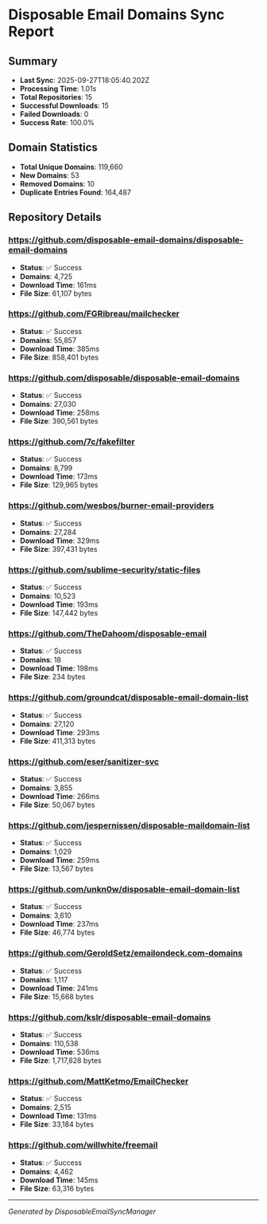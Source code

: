 # Disposable Email Domains Sync Report

## Summary
- **Last Sync**: 2025-09-27T18:05:40.202Z
- **Processing Time**: 1.01s
- **Total Repositories**: 15
- **Successful Downloads**: 15
- **Failed Downloads**: 0
- **Success Rate**: 100.0%

## Domain Statistics
- **Total Unique Domains**: 119,660
- **New Domains**: 53
- **Removed Domains**: 10
- **Duplicate Entries Found**: 164,487

## Repository Details


### https://github.com/disposable-email-domains/disposable-email-domains
- **Status**: ✅ Success
- **Domains**: 4,725
- **Download Time**: 161ms
- **File Size**: 61,107 bytes



### https://github.com/FGRibreau/mailchecker
- **Status**: ✅ Success
- **Domains**: 55,857
- **Download Time**: 385ms
- **File Size**: 858,401 bytes



### https://github.com/disposable/disposable-email-domains
- **Status**: ✅ Success
- **Domains**: 27,030
- **Download Time**: 258ms
- **File Size**: 390,561 bytes



### https://github.com/7c/fakefilter
- **Status**: ✅ Success
- **Domains**: 8,799
- **Download Time**: 173ms
- **File Size**: 129,965 bytes



### https://github.com/wesbos/burner-email-providers
- **Status**: ✅ Success
- **Domains**: 27,284
- **Download Time**: 329ms
- **File Size**: 397,431 bytes



### https://github.com/sublime-security/static-files
- **Status**: ✅ Success
- **Domains**: 10,523
- **Download Time**: 193ms
- **File Size**: 147,442 bytes



### https://github.com/TheDahoom/disposable-email
- **Status**: ✅ Success
- **Domains**: 18
- **Download Time**: 198ms
- **File Size**: 234 bytes



### https://github.com/groundcat/disposable-email-domain-list
- **Status**: ✅ Success
- **Domains**: 27,120
- **Download Time**: 293ms
- **File Size**: 411,313 bytes



### https://github.com/eser/sanitizer-svc
- **Status**: ✅ Success
- **Domains**: 3,855
- **Download Time**: 266ms
- **File Size**: 50,067 bytes



### https://github.com/jespernissen/disposable-maildomain-list
- **Status**: ✅ Success
- **Domains**: 1,029
- **Download Time**: 259ms
- **File Size**: 13,567 bytes



### https://github.com/unkn0w/disposable-email-domain-list
- **Status**: ✅ Success
- **Domains**: 3,610
- **Download Time**: 237ms
- **File Size**: 46,774 bytes



### https://github.com/GeroldSetz/emailondeck.com-domains
- **Status**: ✅ Success
- **Domains**: 1,117
- **Download Time**: 241ms
- **File Size**: 15,668 bytes



### https://github.com/kslr/disposable-email-domains
- **Status**: ✅ Success
- **Domains**: 110,538
- **Download Time**: 536ms
- **File Size**: 1,717,828 bytes



### https://github.com/MattKetmo/EmailChecker
- **Status**: ✅ Success
- **Domains**: 2,515
- **Download Time**: 131ms
- **File Size**: 33,184 bytes



### https://github.com/willwhite/freemail
- **Status**: ✅ Success
- **Domains**: 4,462
- **Download Time**: 145ms
- **File Size**: 63,316 bytes



---
*Generated by DisposableEmailSyncManager*
